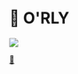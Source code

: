 # 🤔 O'RLY
![](https://komarev.com/ghpvc/?username=neur1n&color=0f4c81&label=VIEWS&style=plastic)

<a href="http://neur1n.github.io/" target="_blank">📝</a>
